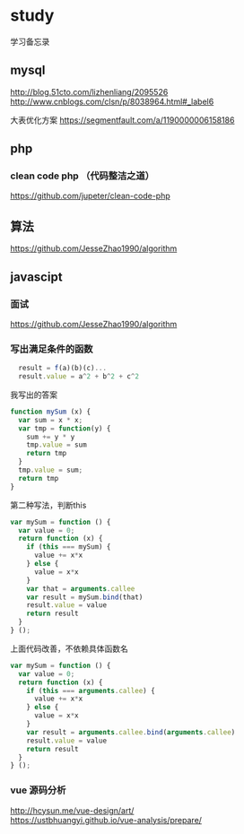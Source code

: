 # study
学习备忘录

## mysql
http://blog.51cto.com/lizhenliang/2095526
http://www.cnblogs.com/clsn/p/8038964.html#_label6

大表优化方案
https://segmentfault.com/a/1190000006158186

## php
 
### clean code php （代码整洁之道）
https://github.com/jupeter/clean-code-php

## 算法
https://github.com/JesseZhao1990/algorithm

## javascipt
### 面试
https://github.com/JesseZhao1990/algorithm

### 写出满足条件的函数
```javascript
  result = f(a)(b)(c)...
  result.value = a^2 + b^2 + c^2
````
我写出的答案
```javascript
function mySum (x) {
  var sum = x * x;
  var tmp = function(y) {
    sum += y * y
    tmp.value = sum
    return tmp    
  } 
  tmp.value = sum;
  return tmp
}
```
第二种写法，判断this
```javascript
var mySum = function () {
  var value = 0;
  return function (x) {
    if (this === mySum) {
      value += x*x
    } else {
      value = x*x
    }
    var that = arguments.callee
    var result = mySum.bind(that)
    result.value = value
    return result
  }
} ();
```
上面代码改善，不依赖具体函数名
```javascript
var mySum = function () {
  var value = 0;
  return function (x) {
    if (this === arguments.callee) {
      value += x*x
    } else {
      value = x*x
    }
    var result = arguments.callee.bind(arguments.callee)
    result.value = value
    return result
  }
} ();
```


### vue 源码分析
http://hcysun.me/vue-design/art/   
https://ustbhuangyi.github.io/vue-analysis/prepare/

